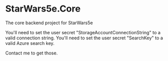 # StarWars5e.Core
The core backend project for StarWars5e

You'll need to set the user secret "StorageAccountConnectionString" to a valid connection string.
You'll need to set the user secret "SearchKey" to a valid Azure search key.

Contact me to get those.
